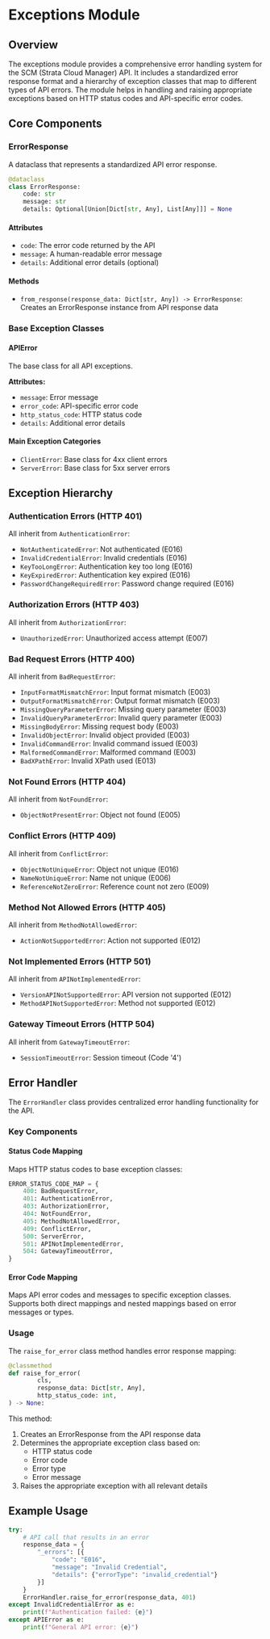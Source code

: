 # Exceptions Module

## Overview

The exceptions module provides a comprehensive error handling system for the SCM (Strata Cloud Manager) API. It includes
a standardized error response format and a hierarchy of exception classes that map to different types of API errors. The
module helps in handling and raising appropriate exceptions based on HTTP status codes and API-specific error codes.

## Core Components

### ErrorResponse

A dataclass that represents a standardized API error response.

<div class="termy">

<!-- termynal -->

```python
@dataclass
class ErrorResponse:
    code: str
    message: str
    details: Optional[Union[Dict[str, Any], List[Any]]] = None
```

</div>

#### Attributes

- `code`: The error code returned by the API
- `message`: A human-readable error message
- `details`: Additional error details (optional)

#### Methods

- `from_response(response_data: Dict[str, Any]) -> ErrorResponse`: Creates an ErrorResponse instance from API response
  data

### Base Exception Classes

#### APIError

The base class for all API exceptions.

**Attributes:**

- `message`: Error message
- `error_code`: API-specific error code
- `http_status_code`: HTTP status code
- `details`: Additional error details

#### Main Exception Categories

- `ClientError`: Base class for 4xx client errors
- `ServerError`: Base class for 5xx server errors

## Exception Hierarchy

### Authentication Errors (HTTP 401)

All inherit from `AuthenticationError`:

- `NotAuthenticatedError`: Not authenticated (E016)
- `InvalidCredentialError`: Invalid credentials (E016)
- `KeyTooLongError`: Authentication key too long (E016)
- `KeyExpiredError`: Authentication key expired (E016)
- `PasswordChangeRequiredError`: Password change required (E016)

### Authorization Errors (HTTP 403)

All inherit from `AuthorizationError`:

- `UnauthorizedError`: Unauthorized access attempt (E007)

### Bad Request Errors (HTTP 400)

All inherit from `BadRequestError`:

- `InputFormatMismatchError`: Input format mismatch (E003)
- `OutputFormatMismatchError`: Output format mismatch (E003)
- `MissingQueryParameterError`: Missing query parameter (E003)
- `InvalidQueryParameterError`: Invalid query parameter (E003)
- `MissingBodyError`: Missing request body (E003)
- `InvalidObjectError`: Invalid object provided (E003)
- `InvalidCommandError`: Invalid command issued (E003)
- `MalformedCommandError`: Malformed command (E003)
- `BadXPathError`: Invalid XPath used (E013)

### Not Found Errors (HTTP 404)

All inherit from `NotFoundError`:

- `ObjectNotPresentError`: Object not found (E005)

### Conflict Errors (HTTP 409)

All inherit from `ConflictError`:

- `ObjectNotUniqueError`: Object not unique (E016)
- `NameNotUniqueError`: Name not unique (E006)
- `ReferenceNotZeroError`: Reference count not zero (E009)

### Method Not Allowed Errors (HTTP 405)

All inherit from `MethodNotAllowedError`:

- `ActionNotSupportedError`: Action not supported (E012)

### Not Implemented Errors (HTTP 501)

All inherit from `APINotImplementedError`:

- `VersionAPINotSupportedError`: API version not supported (E012)
- `MethodAPINotSupportedError`: Method not supported (E012)

### Gateway Timeout Errors (HTTP 504)

All inherit from `GatewayTimeoutError`:

- `SessionTimeoutError`: Session timeout (Code '4')

## Error Handler

The `ErrorHandler` class provides centralized error handling functionality for the API.

### Key Components

#### Status Code Mapping

Maps HTTP status codes to base exception classes:

<div class="termy">

<!-- termynal -->

```python
ERROR_STATUS_CODE_MAP = {
    400: BadRequestError,
    401: AuthenticationError,
    403: AuthorizationError,
    404: NotFoundError,
    405: MethodNotAllowedError,
    409: ConflictError,
    500: ServerError,
    501: APINotImplementedError,
    504: GatewayTimeoutError,
}
```

</div>

#### Error Code Mapping

Maps API error codes and messages to specific exception classes. Supports both direct mappings and nested mappings based
on error messages or types.

### Usage

The `raise_for_error` class method handles error response mapping:

<div class="termy">

<!-- termynal -->

```python
@classmethod
def raise_for_error(
        cls,
        response_data: Dict[str, Any],
        http_status_code: int,
) -> None:
```

</div>

This method:

1. Creates an ErrorResponse from the API response data
2. Determines the appropriate exception class based on:
    - HTTP status code
    - Error code
    - Error type
    - Error message
3. Raises the appropriate exception with all relevant details

## Example Usage

<div class="termy">

<!-- termynal -->

```python
try:
    # API call that results in an error
    response_data = {
        "_errors": [{
            "code": "E016",
            "message": "Invalid Credential",
            "details": {"errorType": "invalid_credential"}
        }]
    }
    ErrorHandler.raise_for_error(response_data, 401)
except InvalidCredentialError as e:
    print(f"Authentication failed: {e}")
except APIError as e:
    print(f"General API error: {e}")
```

</div>

